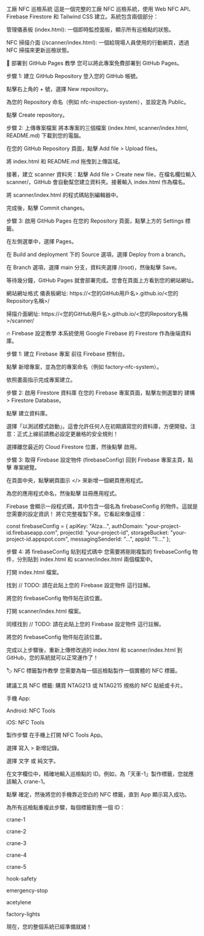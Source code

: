 工廠 NFC 巡檢系統
這是一個完整的工廠 NFC 巡檢系統，使用 Web NFC API、Firebase Firestore 和 Tailwind CSS 建立。系統包含兩個部分：

管理儀表板 (index.html): 一個即時監控面板，顯示所有巡檢點的狀態。

NFC 掃描介面 (/scanner/index.html): 一個給現場人員使用的行動網頁，透過 NFC 掃描來更新巡檢狀態。

🚀 部署到 GitHub Pages 教學
您可以將此專案免費部署到 GitHub Pages。

步驟 1: 建立 GitHub Repository
登入您的 GitHub 帳號。

點擊右上角的 + 號，選擇 New repository。

為您的 Repository 命名（例如 nfc-inspection-system），並設定為 Public。

點擊 Create repository。

步驟 2: 上傳專案檔案
將本專案的三個檔案 (index.html, scanner/index.html, README.md) 下載到您的電腦。

在您的 GitHub Repository 頁面，點擊 Add file > Upload files。

將 index.html 和 README.md 拖曳到上傳區域。

接著，建立 scanner 資料夾：點擊 Add file > Create new file，在檔名欄位輸入 scanner/，GitHub 會自動幫您建立資料夾。接著輸入 index.html 作為檔名。

將 scanner/index.html 的程式碼貼到編輯器中。

完成後，點擊 Commit changes。

步驟 3: 啟用 GitHub Pages
在您的 Repository 頁面，點擊上方的 Settings 標籤。

在左側選單中，選擇 Pages。

在 Build and deployment 下的 Source 選項，選擇 Deploy from a branch。

在 Branch 選項，選擇 main 分支，資料夾選擇 /(root)，然後點擊 Save。

等待幾分鐘，GitHub Pages 就會部署完成。您會在頁面上方看到您的網站網址。

網站網址格式
儀表板網址: https://<您的GitHub用戶名>.github.io/<您的Repository名稱>/

掃描介面網址: https://<您的GitHub用戶名>.github.io/<您的Repository名稱>/scanner/

🔥 Firebase 設定教學
本系統使用 Google Firebase 的 Firestore 作為後端資料庫。

步驟 1: 建立 Firebase 專案
前往 Firebase 控制台。

點擊 新增專案，並為您的專案命名（例如 factory-nfc-system）。

依照畫面指示完成專案建立。

步驟 2: 啟用 Firestore 資料庫
在您的 Firebase 專案頁面，點擊左側選單的 建構 > Firestore Database。

點擊 建立資料庫。

選擇「以測試模式啟動」。這會允許任何人在初期讀寫您的資料庫，方便開發。注意：正式上線前請務必設定更嚴格的安全規則！

選擇離您最近的 Cloud Firestore 位置，然後點擊 啟用。

步驟 3: 取得 Firebase 設定物件 (firebaseConfig)
回到 Firebase 專案主頁，點擊 專案總覽。

在頁面中央，點擊網頁圖示 </> 來新增一個網頁應用程式。

為您的應用程式命名，然後點擊 註冊應用程式。

Firebase 會顯示一段程式碼，其中包含一個名為 firebaseConfig 的物件。這就是您需要的設定資訊！ 將它完整複製下來。它看起來像這樣：

const firebaseConfig = {
  apiKey: "AIza...",
  authDomain: "your-project-id.firebaseapp.com",
  projectId: "your-project-id",
  storageBucket: "your-project-id.appspot.com",
  messagingSenderId: "...",
  appId: "1:..."
};

步驟 4: 將 firebaseConfig 貼到程式碼中
您需要將剛剛複製的 firebaseConfig 物件，分別貼到 index.html 和 scanner/index.html 兩個檔案中。

打開 index.html 檔案。

找到 // TODO: 請在此貼上您的 Firebase 設定物件 這行註解。

將您的 firebaseConfig 物件貼在該位置。

打開 scanner/index.html 檔案。

同樣找到 // TODO: 請在此貼上您的 Firebase 設定物件 這行註解。

將您的 firebaseConfig 物件貼在該位置。

完成以上步驟後，重新上傳修改過的 index.html 和 scanner/index.html 到 GitHub，您的系統就可以正常運作了！

🏷️ NFC 標籤製作教學
您需要為每一個巡檢點製作一個實體的 NFC 標籤。

建議工具
NFC 標籤: 購買 NTAG213 或 NTAG215 規格的 NFC 貼紙或卡片。

手機 App:

Android: NFC Tools

iOS: NFC Tools

製作步驟
在手機上打開 NFC Tools App。

選擇 寫入 > 新增記錄。

選擇 文字 或 純文字。

在文字欄位中，精確地輸入巡檢點的 ID。例如，為「天車-1」製作標籤，您就應該輸入 crane-1。

點擊 確定，然後將您的手機靠近空白的 NFC 標籤，直到 App 顯示寫入成功。

為所有巡檢點重複此步驟，每個標籤對應一個 ID：

crane-1

crane-2

crane-3

crane-4

crane-5

hook-safety

emergency-stop

acetylene

factory-lights

現在，您的整個系統已經準備就緒！